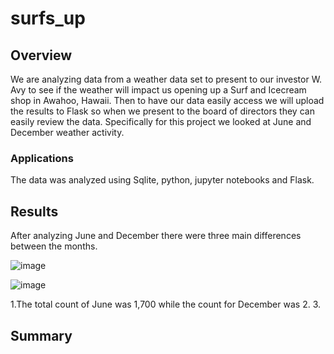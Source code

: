 # surfs_up

## Overview

We are analyzing data from a weather data set to present to our investor W. Avy to see if the weather will impact us opening up a Surf and Icecream shop in Awahoo, Hawaii.  Then to have our data easily access we will upload the results to Flask so when we present to the board of directors they can easily review the data.  Specifically for this project we looked at June and December weather activity.

### Applications
The data was analyzed using Sqlite, python, jupyter notebooks and Flask.  

## Results
After analyzing June and December there were three main differences between the months.
	
![image](https://user-images.githubusercontent.com/109490755/206878955-9cc20392-14f5-4fe9-acf3-f639248c97bc.png)


![image](https://user-images.githubusercontent.com/109490755/206878969-f21ed794-e289-4631-8c33-87f01f0f3d30.png)

1.The total count of June was 1,700 while the count for December was 
2.
3.



## Summary
